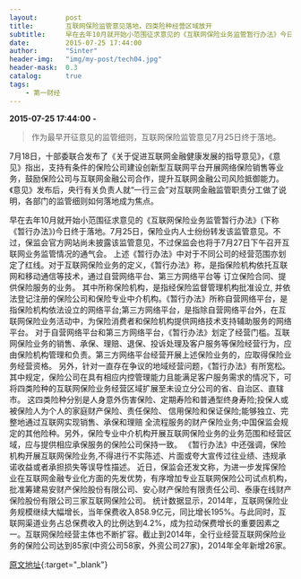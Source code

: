 ```yaml
---
layout:       post
title:        互联网保险监管意见落地，四类险种经营区域放开
subtitle:     早在去年10月就开始小范围征求意见的《互联网保险业务监管暂行办法》今日终于落地。7月25日，保险业内人士纷纷转发该监管意见。
date:         2015-07-25 17:44:00
author:       "Sinter"
header-img:   "img/my-post/tech04.jpg"
header-mask:  0.3
catalog:      true
tags:
    - 第一财经
---
```


**2015-07-25 17:44:00**  **-**

> 作为最早开征意见的监管细则，互联网保险监管意见7月25日终于落地。

7月18日，十部委联合发布了《关于促进互联网金融健康发展的指导意见》，《意见》指出，支持有条件的保险公司建设创新型互联网平台开展网络保险销售等业务，鼓励保险公司与互联网金融公司合作，提升互联网金融公司风险抵御能力。《意见》发布后，央行有关负责人就“一行三会”对互联网金融监管职责分工做了说明，各部门的监管细则如何落地成为焦点。

早在去年10月就开始小范围征求意见的《互联网保险业务监管暂行办法》(下称《暂行办法》)今日终于落地。7月25日，保险业内人士纷纷转发该监管意见。不过，保监会官方网站尚未披露该监管意见，不过保监会也将于7月27日下午召开互联网业务监管情况的通气会。
上述《暂行办法》中对于不同公司的经营范围亦划定了红线。对于互联网保险业务的定义，《暂行办法》称，是指保险机构依托互联网和移动通信等技术，通过自营网络平台、第三方网络平台等 订立保险合同、提供保险服务的业务。
其中所称保险机构，是指经保险监督管理机构批准设立, 并依法登记注册的保险公司和保险专业中介机构。《暂行办法》所称自营网络平台，是指保险机构依法设立的网络平台;第三方网络平台，是指除自营网络平台外，在互联网保险业务活动中，为保险消费者和保险机构提供网络技术支持辅助服务的网络平台。
对于自营网络平台和第三方网络平台，《暂行办法》划定了经营门槛。互联网保险业务的销售、承保、理赔、退保、投诉处理及客户服务等保险经营行为，应由保险机构管理和负责。第三方网络平台经营开展上述保险业务的，应取得保险业务经营资格。
另外，针对一直存在争议的地域经营问题，《暂行办法》有所宽松。其中规定，保险公司在具有相应内控管理能力且能满足客户服务需求的情况下，可将四类险种的互联网保险业务经营区域扩展至未设立分公司的省、自治区、直辖市。
这四类险种分别是人身意外伤害保险、定期寿险和普通型终身寿险;投保人或被保险人为个人的家庭财产保险、责任保险、 信用保险和保证保险;能够独立、完整地通过互联网实现销售、承保和理赔 全流程服务的财产保险业务;中国保监会规定的其他险种。另外，保险专业中介机构开展互联网保险业务的业务范围和经营区域，应与提供相应承保服务的保险公司保持一致。
《暂行办法》中还强调，保险机构开展互联网保险业务,不得进行不实陈述、片面或夸大宣传过往业绩、违规承诺收益或者承担损失等误导性描述。
近日，保监会还发文称，为进一步发挥保险业在互联网金融专业化方面的先发优势，有序增加专业互联网保险公司试点机构，批准筹建易安财产保险股份有限公司、安心财产保险有限责任公司、泰康在线财产保险股份有限公司三家互联网保险公司。
统计数据显示，2014年，互联网保险业务规模继续大幅增长，当年保费收入858.9亿元，同比增长195%。与此同时，互联网渠道业务占总保费收入的比例达到4.2%，成为拉动保费增长的重要因素之一。互联网保险经营主体也不断扩容。截止到2014年，全行业经营互联网保险业务的保险公司达到85家(中资公司58家，外资公司27家)，2014年全年新增26家。


[原文地址](http://www.yicai.com/news/4660117.html){:target="_blank"}


